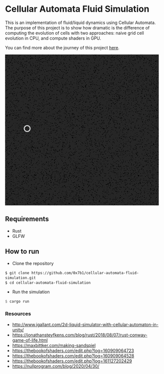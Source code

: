 # Cellular Automata Fluid Simulation

This is an implementation of fluid/liquid dynamics using Cellular Automata.
The purpose of this project is to show how dramatic is the difference of computing the evolution of cells with two approaches:
naive grid cell evolution in CPU, and compute shaders in GPU.

You can find more about the journey of this project [here](https://courses.cs.ut.ee/2020/cg-pro/spring/Main/Project-AutomataSandbox).

![Screenshot](benches/gpu_sim_1.gif)

## Requirements

- Rust
- GLFW

## How to run

- Clone the repository

```shell script
$ git clone https://github.com/0x7b1/cellular-automata-fluid-simulation.git
$ cd cellular-automata-fluid-simulation
```

- Run the simulation

```rust
$ cargo run
```

### Resources

- http://www.jgallant.com/2d-liquid-simulator-with-cellular-automaton-in-unity/
- https://jonathansteyfkens.com/blog/rust/2018/08/07/rust-conway-game-of-life.html
- https://maxbittker.com/making-sandspiel
- https://thebookofshaders.com/edit.php?log=160909064723
- https://thebookofshaders.com/edit.php?log=160909064528
- https://thebookofshaders.com/edit.php?log=161127202429
- https://nullprogram.com/blog/2020/04/30/
